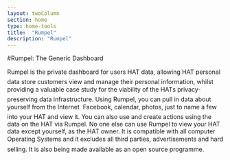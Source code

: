 ```yaml
---
layout: twoColumn
section: home
type: home-tools
title:  "Rumpel"
description: "Rumpel"
---
```


#Rumpel: The Generic Dashboard

Rumpel is the private dashboard for users HAT data, allowing HAT personal data store customers view and manage their personal information, whilst providing a valuable case study for the viability of the HATs privacy-preserving data infrastructure. Using Rumpel, you can pull in data about yourself from the Internet  Facebook, calendar, photos, just to name a few  into your HAT and view it. You can also use and create actions using the data on the HAT via Rumpel. No one else can use Rumpel to view your HAT data except yourself, as the HAT owner. It is compatible with all computer Operating Systems and it excludes all third parties, advertisements and hard selling. It is also being made available as an open source programme.

